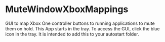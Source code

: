 # MuteWindowXboxMappings
 GUI to map Xbox One controller buttons to running applications to mute them on hold.
 This App starts in the tray. To access the GUI, click the blue icon in the tray. It is intended to add this to your autostart folder.
